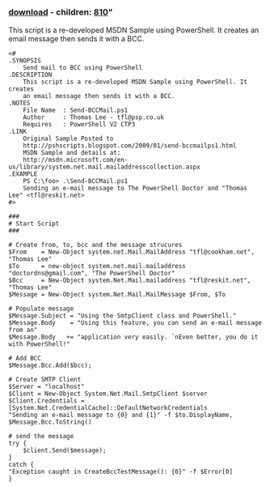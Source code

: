 ﻿---
pid:            809
parent:         0
children:       810
poster:         Thomas Lee
title:          
date:           2009-01-18 05:29:58
format:         posh
---

# 

### [download](809.ps1) - children: [810](810.md)"

This script is a re-developed MSDN Sample using PowerShell. It creates an email message then sends it with a BCC.

```posh
<#
.SYNOPSIS
    Send mail to BCC using PowerShell
.DESCRIPTION
    This script is a re-developed MSDN Sample using PowerShell. It creates
	an email message then sends it with a BCC.
.NOTES
    File Name  : Send-BCCMail.ps1
	Author     : Thomas Lee - tfl@psp.co.uk
	Requires   : PowerShell V2 CTP3
.LINK
    Original Sample Posted to
	http://pshscripts.blogspot.com/2009/01/send-bccmailps1.html
	MSDN Sample and details at:
	http://msdn.microsoft.com/en-us/library/system.net.mail.mailaddresscollection.aspx
.EXAMPLE
    PS C:\foo> .\Send-BCCMail.ps1
    Sending an e-mail message to The PowerShell Doctor and "Thomas Lee" <tfl@reskit.net>
#>

###
# Start Script
###

# Create from, to, bcc and the message strucures
$From    = New-Object system.net.Mail.MailAddress "tfl@cookham.net", "Thomas Lee"
$To      = new-object system.net.mail.mailaddress "doctordns@gmail.com", "The PowerShell Doctor"
$Bcc     = New-Object system.Net.Mail.mailaddress "tfl@reskit.net", "Thomas Lee"
$Message = New-Object system.Net.Mail.MailMessage $From, $To

# Populate message
$Message.Subject = "Using the SmtpClient class and PowerShell."
$Message.Body    = "Using this feature, you can send an e-mail message from an"
$Message.Body   += "application very easily. `nEven better, you do it with PowerShell!"

# Add BCC
$Message.Bcc.Add($bcc);

# Create SMTP Client
$Server = "localhost"
$Client = New-Object System.Net.Mail.SmtpClient $server
$Client.Credentials = [System.Net.CredentialCache]::DefaultNetworkCredentials
"Sending an e-mail message to {0} and {1}" -f $to.DisplayName, $Message.Bcc.ToString()

# send the message
try {
    $client.Send($message);
}  
catch {
"Exception caught in CreateBccTestMessage(): {0}" -f $Error[0]
}
      

```

